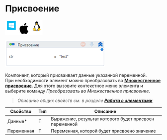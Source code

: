 # Присвоение

![](<../../../.gitbook/assets/image (100) (1) (1) (1) (1) (1) (1) (1) (3).png>)

![](<../../../.gitbook/assets/image (179).png>)

Компонент, который присваивает данные указанной переменной.\
При необходимости элемент можно преобразовать во [**Множественное присвоение**](https://docs.primo-rpa.ru/primo-rpa/g_elements/osnovnye-elementy/els_logic/el_multipleassign). Для этого вызовите контекстное меню элемента и выберите команду *Преобразовать во Множественное присвоение*.

> _Описание общих свойств см. в разделе_ [_**Работа с элементами**_](https://docs.primo-rpa.ru/primo-rpa/primo-studio/process/elements)

| Свойство   | Тип | Описание                                                |
| ---------- | --- | ------------------------------------------------------- |
| Данные\*   | T   | Выражение, результат которого будет присвоен переменной |
| Переменная | T   | Переменная, которой будет присвоено значение            |
